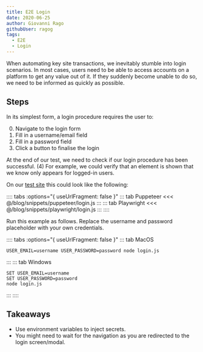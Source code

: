 ```yaml
---
title: E2E Login
date: 2020-06-25
author: Giovanni Rago
githubUser: ragog
tags: 
  - E2E
  - Login
---
```


When automating key site transactions, we inevitably stumble into login scenarios. In most cases, users need to be able to access accounts on a platform to get any value out of it. If they suddenly become unable to do so, we need to be informed as quickly as possible.

## Steps

In its simplest form, a login procedure requires the user to:

0. Navigate to the login form
1. Fill in a username/email field
2. Fill in a password field
3. Click a button to finalise the login

At the end of our test, we need to check if our login procedure has been successful. (4) For example, we could verify that an element is shown that we know only appears for logged-in users.

On our [test site](https://danube-store.herokuapp.com/) this could look like the following:

:::: tabs :options="{ useUrlFragment: false }"
::: tab Puppeteer 
<<< @/blog/snippets/puppeteer/login.js
:::
::: tab Playwright
<<< @/blog/snippets/playwright/login.js
:::
::::

Run this example as follows. Replace the username and password placeholder with your own credentials.

:::: tabs :options="{ useUrlFragment: false }"
::: tab MacOS
```shell script
USER_EMAIL=username USER_PASSWORD=password node login.js
```
:::
::: tab Windows
```shell script
SET USER_EMAIL=username
SET USER_PASSWORD=password
node login.js
```
:::
::::

## Takeaways

- Use environment variables to inject secrets.
- You might need to wait for the navigation as you are redirected to the login screen/modal.

